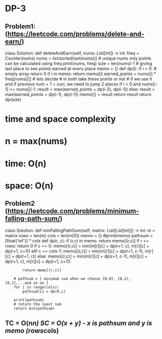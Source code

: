 # DP-3

## Problem1: (https://leetcode.com/problems/delete-and-earn/)

class Solution:
    def deleteAndEarn(self, nums: List[int]) -> int:
        freq = Counter(nums)
        nums = list(sorted(set(nums))) # unique nums only points can be calculated using freq
        print(nums, freq)
        size = len(nums)-1 # giving last place to see points earned at every place
        memo = {}
        def dp(i):
            if i < 0: # empty array
                return 0
            if i in memo:
                return memo[i]
            earned_points = nums[i] * freq[nums[i]]
            # lets decide 
            # in both take these points or not
            # if we use it and if previous num + 1 = curr, we need to jump 2 places 
            if i > 0 and nums[i-1] == nums[i]-1:
                result = max(earned_points + dp(i-2), dp(i-1))
            else:
                result = max(earned_points + dp(i-1), dp(i-1))
            memo[i] = result
            return result
        return dp(size)
# time and space complexity
# n = max(nums)
# time: O(n)
# space: O(n)
            
            

## Problem2 (https://leetcode.com/problems/minimum-falling-path-sum/)

class Solution:
    def minFallingPathSum(self, matrix: List[List[int]]) -> int:
        m = matrix
        rows = len(m)
        cols = len(m[0])
        memo = {}
        #print(memo)
        pathsum = [float('inf')] * cols
        def dp(r, c):
            if (r,c) in memo:
                return memo[(r,c)]
            if r >= rows:
                return 0
            if c == 0:
                memo[(r,c)] = min(m[r][c] + dp(r+1, c), m[r][c] + dp(r+1, c+1))
            elif c == cols-1:
                memo[(r,c)] = min(m[r][c] + dp(r+1, c-1), m[r][c] + dp(r+1, c))
            else:
                memo[(r,c)] = min(m[r][c] + dp(r+1, c-1), m[r][c] + dp(r+1, c), m[r][c] + dp(r+1, c+1))
    
            return memo[(r,c)]
        
        # pathsum = [ minimum sum when we choose [0,0], [0,1], [0,2],...and so on ]
        for i in range(cols):
            pathsum[i] = dp(0,i)
        
        print(pathsum)
        # return the least sum
        return min(pathsum)
## TC = O(n*n) SC = O(x + y) - x is pathsum and y is memo (rows*cols)
